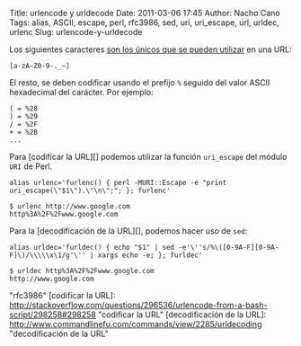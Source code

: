 Title: urlencode y urldecode
Date: 2011-03-06 17:45
Author: Nacho Cano
Tags: alias, ASCII, escape, perl, rfc3986, sed, uri, uri_escape, url, urldec, urlenc
Slug: urlencode-y-urldecode

Los siguientes caracteres [son los únicos que se pueden utilizar][] en
una URL:

    [a-zA-Z0-9-._~]

El resto, se deben codificar usando el prefijo `%` seguido del valor
ASCII hexadecimal del carácter. Por ejemplo:

    ( = %28
    ) = %29
    / = %2F
    + = %2B
    ...

Para [codificar la URL][] podemos utilizar la función `uri_escape` del
módulo `URI` de Perl.

    alias urlenc='furlenc() { perl -MURI::Escape -e "print uri_escape(\"$1\").\"\n\";"; }; furlenc'

    $ urlenc http://www.google.com
    http%3A%2F%2Fwww.google.com

Para la [decodificación de la URL][], podemos hacer uso de `sed`:

    alias urldec='furldec() { echo "$1" | sed -e'\''s/%\([0-9A-F][0-9A-F]\)/\\\\\x\1/g'\'' | xargs echo -e; }; furldec'

    $ urldec http%3A%2F%2Fwww.google.com
    http://www.google.com

  [son los únicos que se pueden utilizar]: http://tools.ietf.org/html/rfc3986#section-2.3
    "son los únicos que se pueden utilizar"
    "rfc3986"
  [codificar la URL]: http://stackoverflow.com/questions/296536/urlencode-from-a-bash-script/298258#298258
    "codificar la URL"
  [decodificación de la URL]: http://www.commandlinefu.com/commands/view/2285/urldecoding
    "decodificación de la URL"
